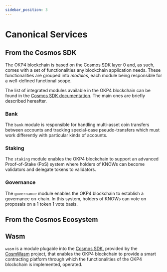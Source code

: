 ```yaml
---
sidebar_position: 3
---
```


# Canonical Services

## From the Cosmos SDK

The OKP4 blockchain is based on the [Cosmos SDK](https://cosmos.network) layer 0 and, as such, comes with a set of functionalities any blockchain application needs. These functionalities are grouped into _modules_, each module being responsible for a well-defined functional scope.

The list of integrated modules available in the OKP4 blockchain can be found in the [Cosmos SDK documentation](https://docs.cosmos.network/main/modules/). The main ones are briefly described hereafter.

### Bank

The `bank` module is responsible for handling multi-asset coin transfers between accounts and tracking special-case pseudo-transfers which must work differently with particular kinds of accounts.

### Staking

The `staking` module enables the OKP4 blockchain to support an advanced Proof-of-Stake (PoS) system where holders of KNOWs can become validators and delegate tokens to validators.

### Governance

The `governance` module enables the OKP4 blockchain to establish a governance on-chain. In this system, holders of KNOWs can vote on proposals on a 1 token 1 vote basis.

## From the Cosmos Ecosystem

## Wasm

`wasm` is a module plugable into the [Cosmos SDK](https://cosmos.network), provided by the [CosmWasm](https://docs.cosmwasm.com) project, that enables the OKP4 blockchain to provide a smart contracting platform through which the functionalities of the OKP4 blockchain is implemented, operated.
